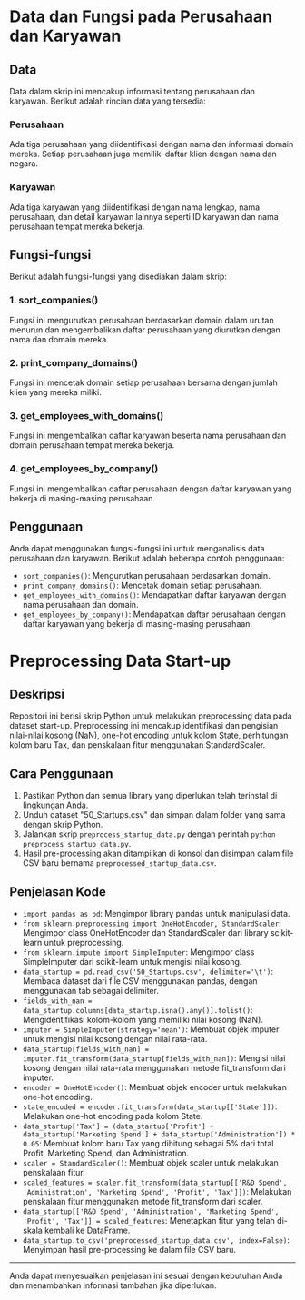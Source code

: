 # Data dan Fungsi pada Perusahaan dan Karyawan

## Data
Data dalam skrip ini mencakup informasi tentang perusahaan dan karyawan. Berikut adalah rincian data yang tersedia:

### Perusahaan
Ada tiga perusahaan yang diidentifikasi dengan nama dan informasi domain mereka. Setiap perusahaan juga memiliki daftar klien dengan nama dan negara.

### Karyawan
Ada tiga karyawan yang diidentifikasi dengan nama lengkap, nama perusahaan, dan detail karyawan lainnya seperti ID karyawan dan nama perusahaan tempat mereka bekerja.

## Fungsi-fungsi
Berikut adalah fungsi-fungsi yang disediakan dalam skrip:

### 1. sort_companies()
Fungsi ini mengurutkan perusahaan berdasarkan domain dalam urutan menurun dan mengembalikan daftar perusahaan yang diurutkan dengan nama dan domain mereka.

### 2. print_company_domains()
Fungsi ini mencetak domain setiap perusahaan bersama dengan jumlah klien yang mereka miliki.

### 3. get_employees_with_domains()
Fungsi ini mengembalikan daftar karyawan beserta nama perusahaan dan domain perusahaan tempat mereka bekerja.

### 4. get_employees_by_company()
Fungsi ini mengembalikan daftar perusahaan dengan daftar karyawan yang bekerja di masing-masing perusahaan.

## Penggunaan
Anda dapat menggunakan fungsi-fungsi ini untuk menganalisis data perusahaan dan karyawan. Berikut adalah beberapa contoh penggunaan:

- `sort_companies()`: Mengurutkan perusahaan berdasarkan domain.
- `print_company_domains()`: Mencetak domain setiap perusahaan.
- `get_employees_with_domains()`: Mendapatkan daftar karyawan dengan nama perusahaan dan domain.
- `get_employees_by_company()`: Mendapatkan daftar perusahaan dengan daftar karyawan yang bekerja di masing-masing perusahaan.



# Preprocessing Data Start-up

## Deskripsi
Repositori ini berisi skrip Python untuk melakukan preprocessing data pada dataset start-up. Preprocessing ini mencakup identifikasi dan pengisian nilai-nilai kosong (NaN), one-hot encoding untuk kolom State, perhitungan kolom baru Tax, dan penskalaan fitur menggunakan StandardScaler.

## Cara Penggunaan
1. Pastikan Python dan semua library yang diperlukan telah terinstal di lingkungan Anda.
2. Unduh dataset "50_Startups.csv" dan simpan dalam folder yang sama dengan skrip Python.
3. Jalankan skrip `preprocess_startup_data.py` dengan perintah `python preprocess_startup_data.py`.
4. Hasil pre-processing akan ditampilkan di konsol dan disimpan dalam file CSV baru bernama `preprocessed_startup_data.csv`.

## Penjelasan Kode
- `import pandas as pd`: Mengimpor library pandas untuk manipulasi data.
- `from sklearn.preprocessing import OneHotEncoder, StandardScaler`: Mengimpor class OneHotEncoder dan StandardScaler dari library scikit-learn untuk preprocessing.
- `from sklearn.impute import SimpleImputer`: Mengimpor class SimpleImputer dari scikit-learn untuk mengisi nilai kosong.
- `data_startup = pd.read_csv('50_Startups.csv', delimiter='\t')`: Membaca dataset dari file CSV menggunakan pandas, dengan menggunakan tab sebagai delimiter.
- `fields_with_nan = data_startup.columns[data_startup.isna().any()].tolist()`: Mengidentifikasi kolom-kolom yang memiliki nilai kosong (NaN).
- `imputer = SimpleImputer(strategy='mean')`: Membuat objek imputer untuk mengisi nilai kosong dengan nilai rata-rata.
- `data_startup[fields_with_nan] = imputer.fit_transform(data_startup[fields_with_nan])`: Mengisi nilai kosong dengan nilai rata-rata menggunakan metode fit_transform dari imputer.
- `encoder = OneHotEncoder()`: Membuat objek encoder untuk melakukan one-hot encoding.
- `state_encoded = encoder.fit_transform(data_startup[['State']])`: Melakukan one-hot encoding pada kolom State.
- `data_startup['Tax'] = (data_startup['Profit'] + data_startup['Marketing Spend'] + data_startup['Administration']) * 0.05`: Membuat kolom baru Tax yang dihitung sebagai 5% dari total Profit, Marketing Spend, dan Administration.
- `scaler = StandardScaler()`: Membuat objek scaler untuk melakukan penskalaan fitur.
- `scaled_features = scaler.fit_transform(data_startup[['R&D Spend', 'Administration', 'Marketing Spend', 'Profit', 'Tax']])`: Melakukan penskalaan fitur menggunakan metode fit_transform dari scaler.
- `data_startup[['R&D Spend', 'Administration', 'Marketing Spend', 'Profit', 'Tax']] = scaled_features`: Menetapkan fitur yang telah di-skala kembali ke DataFrame.
- `data_startup.to_csv('preprocessed_startup_data.csv', index=False)`: Menyimpan hasil pre-processing ke dalam file CSV baru.

---

Anda dapat menyesuaikan penjelasan ini sesuai dengan kebutuhan Anda dan menambahkan informasi tambahan jika diperlukan.
